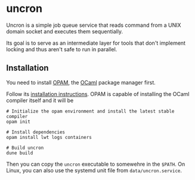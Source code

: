 # uncron

Uncron is a simple job queue service that reads command from a UNIX domain socket
and executes them sequentially.

Its goal is to serve as an intermediate layer for tools that don't implement locking
and thus aren't safe to run in parallel.

## Installation

You need to install [OPAM](opam.ocaml.org/), the [OCaml](https://ocaml.org) package manager first.

Follow its [installation instructions](https://opam.ocaml.org/doc/Install.html).
OPAM is capable of installing the OCaml compiler itself and it will be 

```
# Initialize the opam environment and install the latest stable compiler
opam init

# Install dependencies
opam install lwt logs containers

# Build uncron
dune build

```

Then you can copy the `uncron` executable to somewehre in the `$PATH`.
On Linux, you can also use the systemd unit file from `data/uncron.service`.
